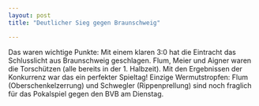 ```yaml
---
layout: post
title: "Deutlicher Sieg gegen Braunschweig"

---
```


Das waren wichtige Punkte: Mit einem klaren 3:0 hat die Eintracht das Schlusslicht aus Braunschweig geschlagen. Flum, Meier und Aigner waren die Torschützen (alle bereits in der 1. Halbzeit). Mit den Ergebnissen der Konkurrenz war das ein perfekter Spieltag! Einzige Wermutstropfen: Flum (Oberschenkelzerrung) und Schwegler (Rippenprellung) sind noch fraglich für das Pokalspiel gegen den BVB am Dienstag.



